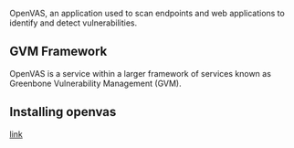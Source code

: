 OpenVAS, an application used to scan endpoints and web applications to identify and detect vulnerabilities.

## GVM Framework

OpenVAS is a service within a larger framework of services known as Greenbone Vulnerability Management (GVM).

## Installing openvas

[link](https://www.agix.com.au/installing-openvas-on-kali-in-2020/)